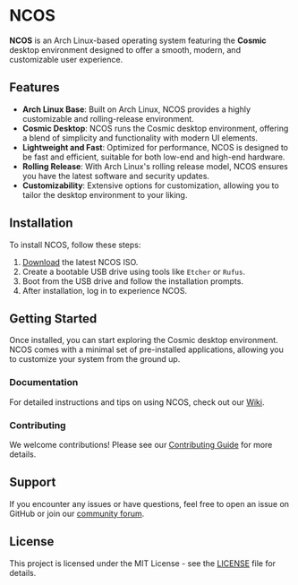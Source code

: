 # NCOS

**NCOS** is an Arch Linux-based operating system featuring the **Cosmic** desktop environment designed to offer a smooth, modern, and customizable user experience.

## Features

- **Arch Linux Base**: Built on Arch Linux, NCOS provides a highly customizable and rolling-release environment.
- **Cosmic Desktop**: NCOS runs the Cosmic desktop environment, offering a blend of simplicity and functionality with modern UI elements.
- **Lightweight and Fast**: Optimized for performance, NCOS is designed to be fast and efficient, suitable for both low-end and high-end hardware.
- **Rolling Release**: With Arch Linux's rolling release model, NCOS ensures you have the latest software and security updates.
- **Customizability**: Extensive options for customization, allowing you to tailor the desktop environment to your liking.

## Installation

To install NCOS, follow these steps:

1. [Download](https://drive.google.com/file/d/15zdylJoh_wB5rTc-RolVxQ_WGAEx1WrW/view?usp=drive_link) the latest NCOS ISO.
2. Create a bootable USB drive using tools like `Etcher` or `Rufus`.
3. Boot from the USB drive and follow the installation prompts.
4. After installation, log in to experience NCOS.

## Getting Started

Once installed, you can start exploring the Cosmic desktop environment. NCOS comes with a minimal set of pre-installed applications, allowing you to customize your system from the ground up.

### Documentation

For detailed instructions and tips on using NCOS, check out our [Wiki](#).

### Contributing

We welcome contributions! Please see our [Contributing Guide](#) for more details.

## Support

If you encounter any issues or have questions, feel free to open an issue on GitHub or join our [community forum](#).

## License

This project is licensed under the MIT License - see the [LICENSE](LICENSE) file for details.
